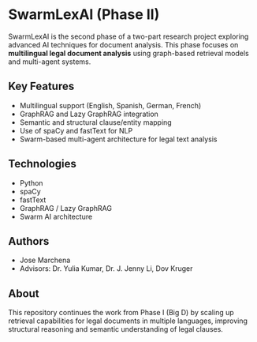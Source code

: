 ﻿# SwarmLexAI (Phase II)

SwarmLexAI is the second phase of a two-part research project exploring advanced AI techniques for document analysis. This phase focuses on **multilingual legal document analysis** using graph-based retrieval models and multi-agent systems.

## Key Features

- Multilingual support (English, Spanish, German, French)
- GraphRAG and Lazy GraphRAG integration
- Semantic and structural clause/entity mapping
- Use of spaCy and fastText for NLP
- Swarm-based multi-agent architecture for legal text analysis

## Technologies

- Python
- spaCy
- fastText
- GraphRAG / Lazy GraphRAG
- Swarm AI architecture

## Authors

- Jose Marchena  
- Advisors: Dr. Yulia Kumar, Dr. J. Jenny Li, Dov Kruger

## About

This repository continues the work from Phase I (Big D) by scaling up retrieval capabilities for legal documents in multiple languages, improving structural reasoning and semantic understanding of legal clauses.
